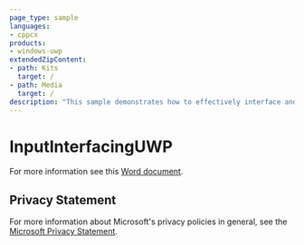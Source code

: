 ```yaml
---
page_type: sample
languages:
- cppcx
products:
- windows-uwp
extendedZipContent:
- path: Kits
  target: /
- path: Media
  target: /
description: "This sample demonstrates how to effectively interface and read inputs from a gamepad, arcade sticks, or racing wheels in a Universal Windows Platform (UWP) app."
---
```


# InputInterfacingUWP

For more information see this [Word document](https://github.com/microsoft/Xbox-ATG-Samples/blob/master/UWPSamples/System/InputInterfacingUWP/Readme.docx).

## Privacy Statement

For more information about Microsoft's privacy policies in general, see the [Microsoft Privacy Statement](https://privacy.microsoft.com/privacystatement/).
